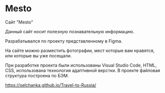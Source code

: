 # Mesto
Сайт "Mesto"

Данный сайт носит полезную познавательную информацию.

Разрабатывался по проекту представленному в Figma.

На сайте можно разместить фотографии, мест которые вам нравятся, или которые вы уже посещали. 

При разработке проекта были использованы Visual Studio Code, HTML, CSS, использована технология адаптивной верстки. В проекте файловая структура построена по БЭМ.

https://selchanka.github.io/Travel-to-Russia/
